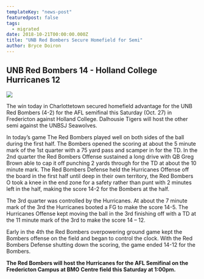 ```yaml
---
templateKey: "news-post"
featuredpost: false
tags:
  - migrated
date: 2018-10-21T00:00:00.000Z
title: "UNB Red Bombers Secure Homefield for Semi"
author: Bryce Doiron
---
```


## UNB Red Bombers  14 - Holland College Hurricanes  12


![](/img/posts/2018-10-21-b.jpg)

The win today in Charlottetown secured homefield advantage for the UNB Red Bombers (4-2) for the AFL semifinal this Saturday (Oct. 27) in Fredericton against Holland College. Dalhousie Tigers will host the other semi against the UNBSJ Seawolves.

In today’s game The Red Bombers played well on both sides of the ball during the first half. The Bombers opened the scoring at about the 5 minute mark of the 1st quarter  with a 75 yard pass and scamper in for the TD. In the 2nd quarter the Red Bombers Offense sustained a long drive with QB Greg Brown able to cap it off punching 2 yards through for the TD at about the 10 minute mark. The Red Bombers Defense held the Hurricanes Offense off the board in the first half until deep in their own territory, the Red Bombers O took a knee in the end zone for a safety rather than punt with 2 minutes left in the half, making the score 14-2 for the Bombers at the half.

The 3rd quarter was controlled by the Hurricanes. At about the 7 minute mark of the 3rd the Hurricanes booted a FG to make the score 14-5. The Hurricanes Offense kept moving the ball in the 3rd finishing off with a TD at the 11 minute mark of the 3rd to make the score 14 – 12.

Early in the 4th the Red Bombers overpowering ground game kept the Bombers offense on the field and began to control the clock. With the Red Bombers Defense shutting down the scoring, the game ended 14-12 for the Bombers.

**The Red Bombers will host the Hurricanes for the AFL Semifinal on the Fredericton Campus at BMO Centre field this Saturday at 1:00pm.**
